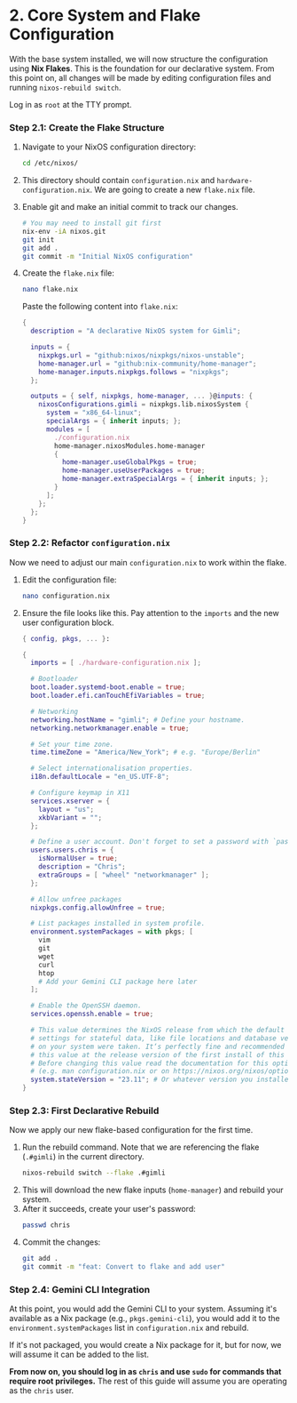 # 2. Core System and Flake Configuration

With the base system installed, we will now structure the configuration using **Nix Flakes**. This is the foundation for our declarative system. From this point on, all changes will be made by editing configuration files and running `nixos-rebuild switch`.

Log in as `root` at the TTY prompt.

### Step 2.1: Create the Flake Structure

1.  Navigate to your NixOS configuration directory:
    ```bash
    cd /etc/nixos/
    ```
2.  This directory should contain `configuration.nix` and `hardware-configuration.nix`. We are going to create a new `flake.nix` file.
3.  Enable git and make an initial commit to track our changes.
    ```bash
    # You may need to install git first
    nix-env -iA nixos.git
    git init
    git add .
    git commit -m "Initial NixOS configuration"
    ```
4.  Create the `flake.nix` file:
    ```bash
    nano flake.nix
    ```
    Paste the following content into `flake.nix`:

    ```nix
    {
      description = "A declarative NixOS system for Gimli";

      inputs = {
        nixpkgs.url = "github:nixos/nixpkgs/nixos-unstable";
        home-manager.url = "github:nix-community/home-manager";
        home-manager.inputs.nixpkgs.follows = "nixpkgs";
      };

      outputs = { self, nixpkgs, home-manager, ... }@inputs: {
        nixosConfigurations.gimli = nixpkgs.lib.nixosSystem {
          system = "x86_64-linux";
          specialArgs = { inherit inputs; };
          modules = [
            ./configuration.nix
            home-manager.nixosModules.home-manager
            {
              home-manager.useGlobalPkgs = true;
              home-manager.useUserPackages = true;
              home-manager.extraSpecialArgs = { inherit inputs; };
            }
          ];
        };
      };
    }
    ```

### Step 2.2: Refactor `configuration.nix`

Now we need to adjust our main `configuration.nix` to work within the flake.

1.  Edit the configuration file:
    ```bash
    nano configuration.nix
    ```
2.  Ensure the file looks like this. Pay attention to the `imports` and the new user configuration block.

    ```nix
    { config, pkgs, ... }:

    {
      imports = [ ./hardware-configuration.nix ];

      # Bootloader
      boot.loader.systemd-boot.enable = true;
      boot.loader.efi.canTouchEfiVariables = true;

      # Networking
      networking.hostName = "gimli"; # Define your hostname.
      networking.networkmanager.enable = true;

      # Set your time zone.
      time.timeZone = "America/New_York"; # e.g. "Europe/Berlin"

      # Select internationalisation properties.
      i18n.defaultLocale = "en_US.UTF-8";

      # Configure keymap in X11
      services.xserver = {
        layout = "us";
        xkbVariant = "";
      };

      # Define a user account. Don't forget to set a password with `passwd`.
      users.users.chris = {
        isNormalUser = true;
        description = "Chris";
        extraGroups = [ "wheel" "networkmanager" ];
      };

      # Allow unfree packages
      nixpkgs.config.allowUnfree = true;

      # List packages installed in system profile.
      environment.systemPackages = with pkgs; [
        vim
        git
        wget
        curl
        htop
        # Add your Gemini CLI package here later
      ];

      # Enable the OpenSSH daemon.
      services.openssh.enable = true;

      # This value determines the NixOS release from which the default
      # settings for stateful data, like file locations and database versions
      # on your system were taken. It‘s perfectly fine and recommended to leave
      # this value at the release version of the first install of this system.
      # Before changing this value read the documentation for this option
      # (e.g. man configuration.nix or on https://nixos.org/nixos/options.html).
      system.stateVersion = "23.11"; # Or whatever version you installed.
    }
    ```

### Step 2.3: First Declarative Rebuild

Now we apply our new flake-based configuration for the first time.

1.  Run the rebuild command. Note that we are referencing the flake (`.#gimli`) in the current directory.
    ```bash
    nixos-rebuild switch --flake .#gimli
    ```
2.  This will download the new flake inputs (`home-manager`) and rebuild your system.
3.  After it succeeds, create your user's password:
    ```bash
    passwd chris
    ```
4.  Commit the changes:
    ```bash
    git add .
    git commit -m "feat: Convert to flake and add user"
    ```

### Step 2.4: Gemini CLI Integration

At this point, you would add the Gemini CLI to your system. Assuming it's available as a Nix package (e.g., `pkgs.gemini-cli`), you would add it to the `environment.systemPackages` list in `configuration.nix` and rebuild.

If it's not packaged, you would create a Nix package for it, but for now, we will assume it can be added to the list.

**From now on, you should log in as `chris` and use `sudo` for commands that require root privileges.** The rest of this guide will assume you are operating as the `chris` user.
